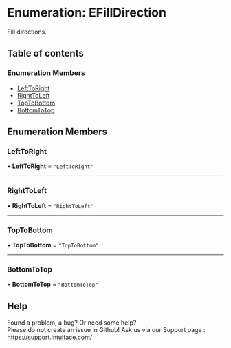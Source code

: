 # Enumeration: EFillDirection

Fill directions.

## Table of contents

### Enumeration Members

- [LeftToRight](EFillDirection.md#lefttoright)
- [RightToLeft](EFillDirection.md#righttoleft)
- [TopToBottom](EFillDirection.md#toptobottom)
- [BottomToTop](EFillDirection.md#bottomtotop)

## Enumeration Members

### LeftToRight

• **LeftToRight** = ``"LeftToRight"``

___

### RightToLeft

• **RightToLeft** = ``"RightToLeft"``

___

### TopToBottom

• **TopToBottom** = ``"TopToBottom"``

___

### BottomToTop

• **BottomToTop** = ``"BottomToTop"``


## Help
Found a problem, a bug? Or need some help?  
Please do not create an issue in Github! Ask us via our Support page : https://support.intuiface.com/